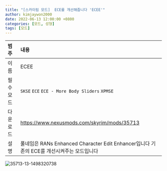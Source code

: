```yaml
---
title: "[스카이림 모드]  ECE를 개선해줍니다 'ECEE'"
author: kimjaywon2000
date: 2022-06-13 12:00:00 +0800
categories: [모드, 성형]
tags: [모드]
---
```


| 범주             | 내용            |
|:----------------|:---------------|
| 이름             | ECEE  |
| 필수 모드         | `SKSE` `ECE` `ECE - More Body Sliders` `XPMSE`             |
| 다운로드          | <https://www.nexusmods.com/skyrim/mods/35713> |
| 설명             | 풀네임은 RANs Enhanced Character Edit Enhancer입니다 기존의 ECE를 개선시켜주는 모드입니다   |

![35713-13-1498320738](https://user-images.githubusercontent.com/76558033/173367565-d7400170-62b4-44b5-8f6f-9699feabcf36.jpg)
